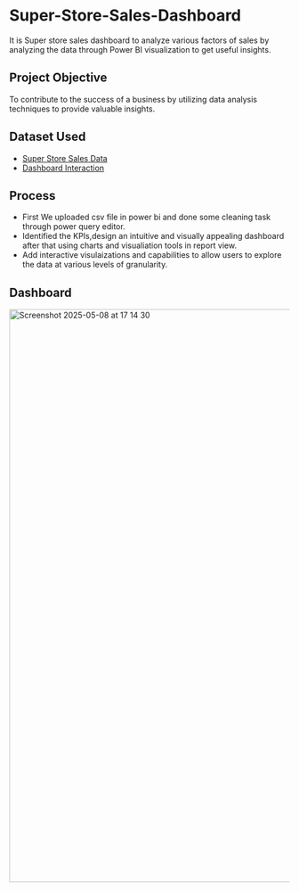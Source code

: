# Super-Store-Sales-Dashboard
It is Super store sales dashboard to analyze various factors of sales by analyzing the data through Power BI visualization to get useful insights.
## Project Objective
To contribute to the success of a business by utilizing data analysis techniques to provide valuable insights.
## Dataset Used
- <a href="https://github.com/yug0537/Super-Store-Sales-Dashboard/blob/main/SuperStore_Sales_Dataset.csv">Super Store Sales Data<a/>
- <a href="https://github.com/yug0537/Super-Store-Sales-Dashboard/blob/main/Super_StoreSales_Data.pbix">Dashboard Interaction<a/>
## Process
- First We uploaded csv file in power bi and done some cleaning task through power query editor.
- Identified the KPIs,design an intuitive and visually appealing dashboard after that using charts and visualiation tools in report view.
- Add interactive visulaizations and capabilities to allow users to explore the data at various levels of granularity.
## Dashboard
<img width="1028" alt="Screenshot 2025-05-08 at 17 14 30" src="https://github.com/user-attachments/assets/c20668af-0835-490f-a4ca-07391dbae757" />

